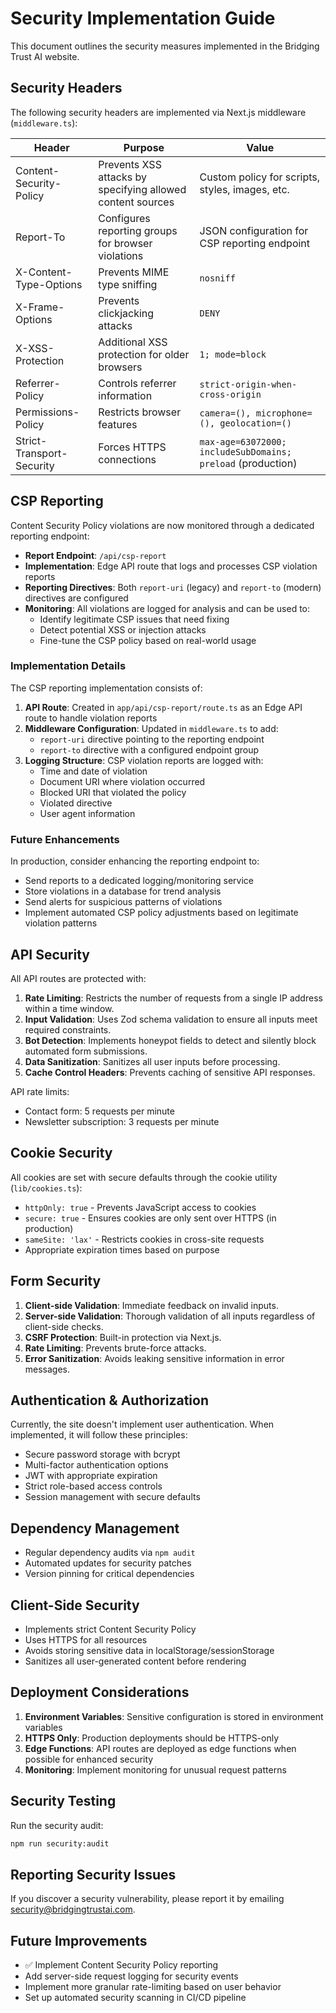 # Security Implementation Guide

This document outlines the security measures implemented in the Bridging Trust AI website.

## Security Headers

The following security headers are implemented via Next.js middleware (`middleware.ts`):

| Header                    | Purpose                                                    | Value                                                       |
| ------------------------- | ---------------------------------------------------------- | ----------------------------------------------------------- |
| Content-Security-Policy   | Prevents XSS attacks by specifying allowed content sources | Custom policy for scripts, styles, images, etc.             |
| Report-To                 | Configures reporting groups for browser violations         | JSON configuration for CSP reporting endpoint               |
| X-Content-Type-Options    | Prevents MIME type sniffing                                | `nosniff`                                                   |
| X-Frame-Options           | Prevents clickjacking attacks                              | `DENY`                                                      |
| X-XSS-Protection          | Additional XSS protection for older browsers               | `1; mode=block`                                             |
| Referrer-Policy           | Controls referrer information                              | `strict-origin-when-cross-origin`                           |
| Permissions-Policy        | Restricts browser features                                 | `camera=(), microphone=(), geolocation=()`                  |
| Strict-Transport-Security | Forces HTTPS connections                                   | `max-age=63072000; includeSubDomains; preload` (production) |

## CSP Reporting

Content Security Policy violations are now monitored through a dedicated reporting endpoint:

- **Report Endpoint**: `/api/csp-report`
- **Implementation**: Edge API route that logs and processes CSP violation reports
- **Reporting Directives**: Both `report-uri` (legacy) and `report-to` (modern) directives are configured
- **Monitoring**: All violations are logged for analysis and can be used to:
  - Identify legitimate CSP issues that need fixing
  - Detect potential XSS or injection attacks
  - Fine-tune the CSP policy based on real-world usage

### Implementation Details

The CSP reporting implementation consists of:

1. **API Route**: Created in `app/api/csp-report/route.ts` as an Edge API route to handle violation reports
2. **Middleware Configuration**: Updated in `middleware.ts` to add:
   - `report-uri` directive pointing to the reporting endpoint
   - `report-to` directive with a configured endpoint group
3. **Logging Structure**: CSP violation reports are logged with:
   - Time and date of violation
   - Document URI where violation occurred
   - Blocked URI that violated the policy
   - Violated directive
   - User agent information

### Future Enhancements

In production, consider enhancing the reporting endpoint to:

- Send reports to a dedicated logging/monitoring service
- Store violations in a database for trend analysis
- Send alerts for suspicious patterns of violations
- Implement automated CSP policy adjustments based on legitimate violation patterns

## API Security

All API routes are protected with:

1. **Rate Limiting**: Restricts the number of requests from a single IP address within a time window.
2. **Input Validation**: Uses Zod schema validation to ensure all inputs meet required constraints.
3. **Bot Detection**: Implements honeypot fields to detect and silently block automated form submissions.
4. **Data Sanitization**: Sanitizes all user inputs before processing.
5. **Cache Control Headers**: Prevents caching of sensitive API responses.

API rate limits:

- Contact form: 5 requests per minute
- Newsletter subscription: 3 requests per minute

## Cookie Security

All cookies are set with secure defaults through the cookie utility (`lib/cookies.ts`):

- `httpOnly: true` - Prevents JavaScript access to cookies
- `secure: true` - Ensures cookies are only sent over HTTPS (in production)
- `sameSite: 'lax'` - Restricts cookies in cross-site requests
- Appropriate expiration times based on purpose

## Form Security

1. **Client-side Validation**: Immediate feedback on invalid inputs.
2. **Server-side Validation**: Thorough validation of all inputs regardless of client-side checks.
3. **CSRF Protection**: Built-in protection via Next.js.
4. **Rate Limiting**: Prevents brute-force attacks.
5. **Error Sanitization**: Avoids leaking sensitive information in error messages.

## Authentication & Authorization

Currently, the site doesn't implement user authentication. When implemented, it will follow these principles:

- Secure password storage with bcrypt
- Multi-factor authentication options
- JWT with appropriate expiration
- Strict role-based access controls
- Session management with secure defaults

## Dependency Management

- Regular dependency audits via `npm audit`
- Automated updates for security patches
- Version pinning for critical dependencies

## Client-Side Security

- Implements strict Content Security Policy
- Uses HTTPS for all resources
- Avoids storing sensitive data in localStorage/sessionStorage
- Sanitizes all user-generated content before rendering

## Deployment Considerations

1. **Environment Variables**: Sensitive configuration is stored in environment variables
2. **HTTPS Only**: Production deployments should be HTTPS-only
3. **Edge Functions**: API routes are deployed as edge functions when possible for enhanced security
4. **Monitoring**: Implement monitoring for unusual request patterns

## Security Testing

Run the security audit:

```bash
npm run security:audit
```

## Reporting Security Issues

If you discover a security vulnerability, please report it by emailing [security@bridgingtrustai.com](mailto:security@bridgingtrustai.com).

## Future Improvements

- ✅ Implement Content Security Policy reporting
- Add server-side request logging for security events
- Implement more granular rate-limiting based on user behavior
- Set up automated security scanning in CI/CD pipeline
